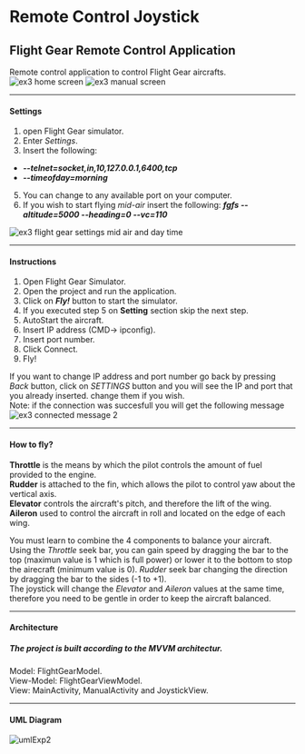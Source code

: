 # Remote Control Joystick
## Flight Gear Remote Control Application


Remote control application to control Flight Gear aircrafts. <br/>
![ex3 home screen](https://user-images.githubusercontent.com/58383829/122922810-b023d880-d36c-11eb-94c5-d5e446eab80d.jpg)
![ex3 manual screen](https://user-images.githubusercontent.com/58383829/122922848-b914aa00-d36c-11eb-9b77-4988f0ac8fb6.jpg)


______________
#### Settings
1. open Flight Gear simulator.
2. Enter _Settings_.
3. Insert the following: 
* **_--telnet=socket,in,10,127.0.0.1,6400,tcp_**
* **_--timeofday=morning_**
5. You can change to any available port on your computer.
6. If you wish to start flying _mid-air_ insert the following: **_fgfs --altitude=5000 --heading=0 --vc=110_**

![ex3 flight gear settings mid air and day time](https://user-images.githubusercontent.com/58383829/122949694-8a0a3280-d384-11eb-9228-b9469e025abb.jpg)

______________
#### Instructions
1. Open Flight Gear Simulator.
2. Open the project and run the application.
3. Click on **_Fly!_** button to start the simulator.  
4. If you executed step 5 on **Setting** section skip the next step.
5. AutoStart the aircraft.
6. Insert IP address (CMD-> ipconfig).
7. Insert port number.
8. Click Connect.
9. Fly!

If you want to change IP address and port number go back by pressing *_Back_* button, click on *_SETTINGS_* button
and you will see the IP and port that you already inserted. change them if you wish. <br/>
Note: if the connection was succesfull you will get the following message <br/> ![ex3 connected message 2](https://user-images.githubusercontent.com/58383829/122923106-fc6f1880-d36c-11eb-8400-eaff18bb6d67.jpg)


______________
#### How to fly?
**Throttle** is the means by which the pilot controls the amount of fuel provided to the engine. <br/>
**Rudder** is attached to the fin, which allows the pilot to control yaw about the vertical axis. <br/>
**Elevator** controls the aircraft's pitch, and therefore the lift of the wing. <br/>
**Aileron** used to control the aircraft in roll and located on the edge of each wing. <br/>

You must learn to combine the 4 components to balance your aircraft. <br/>
Using the _Throttle_ seek bar, you can gain speed by dragging the bar to the top (maximun value is 1 which is full power) 
or lower it to the bottom to stop the airecraft (minimum value is 0).
_Rudder_ seek bar changing the direction by dragging the bar to the sides (-1 to +1). <br/>
The joystick will change the _Elevator_ and _Aileron_ values at the same time, therefore you need to be gentle in order to keep the aircraft balanced. <br/>
______________
#### Architecture
##### The project is built according to the MVVM architectur. 
Model: FlightGearModel. <br/>
View-Model: FlightGearViewModel. <br/>
View: MainActivity, ManualActivity and JoystickView. <br/>

--------------
#### UML Diagram
![umlExp2](https://user-images.githubusercontent.com/58383829/123119456-3bc06680-d44c-11eb-904e-ab9f10f13a1d.jpg)

